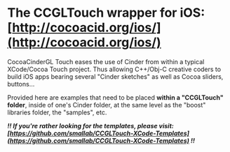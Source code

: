 The CCGLTouch wrapper for iOS: [http://cocoacid.org/ios/](http://cocoacid.org/ios/)
====================================================


CocoaCinderGL Touch eases the use of Cinder from within a typical XCode/Cocoa Touch project. Thus allowing C++/Obj-C creative coders to build iOS apps bearing several "Cinder sketches" as well as Cocoa sliders, buttons...

Provided here are examples that need to be placed **within a "CCGLTouch" folder**, inside of one's Cinder folder, at the same level as the "boost" libraries folder, the "samples", etc.

***!! If you're rather looking for the templates, please visit: [https://github.com/smallab/CCGLTouch-XCode-Templates](https://github.com/smallab/CCGLTouch-XCode-Templates) !!***
